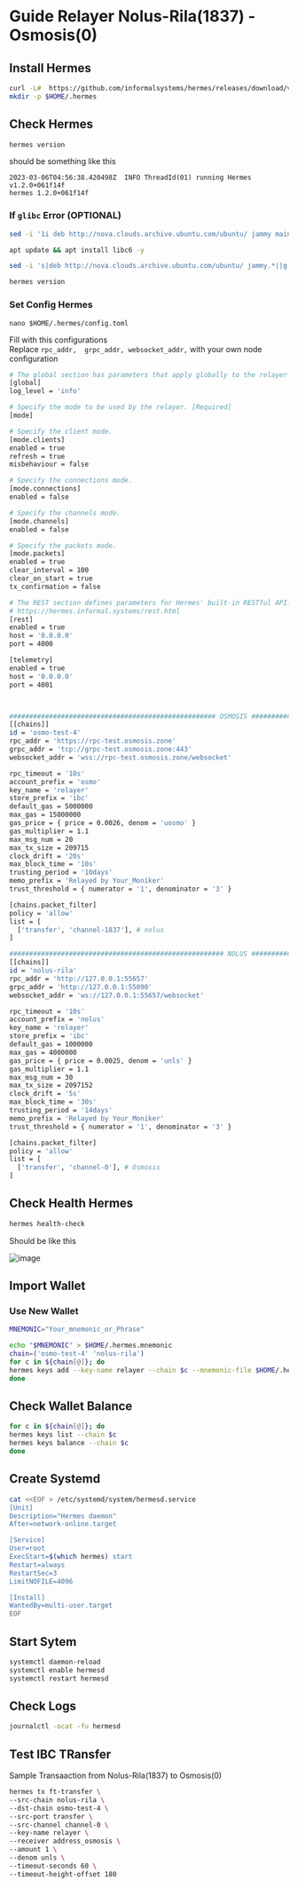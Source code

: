 # Guide Relayer Nolus-Rila(1837) - Osmosis(0)

## Install Hermes

```bash
curl -L#  https://github.com/informalsystems/hermes/releases/download/v1.2.0/hermes-v1.2.0-x86_64-unknown-linux-gnu.tar.gz | tar -xzf- -C /usr/local/bin
mkdir -p $HOME/.hermes
```

## Check Hermes

```bash
hermes version
```
should be something like this
```
2023-03-06T04:56:38.420498Z  INFO ThreadId(01) running Hermes v1.2.0+061f14f
hermes 1.2.0+061f14f
```

### If `glibc` Error (OPTIONAL)

```bash
sed -i '1i deb http://nova.clouds.archive.ubuntu.com/ubuntu/ jammy main' /etc/apt/sources.list

apt update && apt install libc6 -y

sed -i 's|deb http://nova.clouds.archive.ubuntu.com/ubuntu/ jammy.*||g' /etc/apt/sources.list

hermes version
```

### Set Config Hermes
```
nano $HOME/.hermes/config.toml
```
Fill with this configurations<br>
Replace 
`rpc_addr, 
grpc_addr,
websocket_addr,`
with your own node configuration

```bash
# The global section has parameters that apply globally to the relayer operation.
[global]
log_level = 'info'

# Specify the mode to be used by the relayer. [Required]
[mode]

# Specify the client mode.
[mode.clients]
enabled = true
refresh = true
misbehaviour = false

# Specify the connections mode.
[mode.connections]
enabled = false

# Specify the channels mode.
[mode.channels]
enabled = false

# Specify the packets mode.
[mode.packets]
enabled = true
clear_interval = 100
clear_on_start = true
tx_confirmation = false

# The REST section defines parameters for Hermes' built-in RESTful API.
# https://hermes.informal.systems/rest.html
[rest]
enabled = true
host = '0.0.0.0'
port = 4000

[telemetry]
enabled = true
host = '0.0.0.0'
port = 4001



#################################################### OSMOSIS ###############################################################
[[chains]]
id = 'osmo-test-4'
rpc_addr = 'https://rpc-test.osmosis.zone'
grpc_addr = 'tcp://grpc-test.osmosis.zone:443'
websocket_addr = 'wss://rpc-test.osmosis.zone/websocket'

rpc_timeout = '10s'
account_prefix = 'osmo'
key_name = 'relayer'
store_prefix = 'ibc'
default_gas = 5000000
max_gas = 15000000
gas_price = { price = 0.0026, denom = 'uosmo' }
gas_multiplier = 1.1
max_msg_num = 20
max_tx_size = 209715
clock_drift = '20s'
max_block_time = '10s'
trusting_period = '10days'
memo_prefix = 'Relayed by Your_Moniker'
trust_threshold = { numerator = '1', denominator = '3' }

[chains.packet_filter]
policy = 'allow'
list = [
  ['transfer', 'channel-1837'], # nolus
]

###################################################### NOLUS ###############################################################
[[chains]]
id = 'nolus-rila'
rpc_addr = 'http://127.0.0.1:55657'
grpc_addr = 'http://127.0.0.1:55090'
websocket_addr = 'ws://127.0.0.1:55657/websocket'

rpc_timeout = '10s'
account_prefix = 'nolus'
key_name = 'relayer'
store_prefix = 'ibc'
default_gas = 1000000
max_gas = 4000000
gas_price = { price = 0.0025, denom = 'unls' }
gas_multiplier = 1.1
max_msg_num = 30
max_tx_size = 2097152
clock_drift = '5s'
max_block_time = '30s'
trusting_period = '14days'
memo_prefix = 'Relayed by Your_Moniker'
trust_threshold = { numerator = '1', denominator = '3' }

[chains.packet_filter]
policy = 'allow'
list = [
  ['transfer', 'channel-0'], # Osmosis
]

```
## Check Health Hermes

```bash
hermes health-check
```
Should be like this

![image](https://user-images.githubusercontent.com/16186519/223024471-850626c5-1ffc-49bc-a8b1-6ebe556062d5.png)

## Import Wallet

### Use New Wallet

```bash
MNEMONIC="Your_mnemonic_or_Phrase"
```

```bash
echo "$MNEMONIC" > $HOME/.hermes.mnemonic
chain=('osmo-test-4' 'nolus-rila')
for c in ${chain[@]}; do
hermes keys add --key-name relayer --chain $c --mnemonic-file $HOME/.hermes.mnemonic
done
```
## Check Wallet Balance
```bash
for c in ${chain[@]}; do
hermes keys list --chain $c
hermes keys balance --chain $c
done
```

## Create Systemd

```bash
cat <<EOF > /etc/systemd/system/hermesd.service
[Unit]
Description="Hermes daemon"
After=network-online.target

[Service]
User=root
ExecStart=$(which hermes) start
Restart=always
RestartSec=3
LimitNOFILE=4096

[Install]
WantedBy=multi-user.target
EOF

```

## Start Sytem

```bash
systemctl daemon-reload
systemctl enable hermesd
systemctl restart hermesd
```

## Check Logs
```bash
journalctl -ocat -fu hermesd
```

## Test IBC TRansfer
Sample Transaaction from Nolus-Rila(1837) to Osmosis(0)
```bash
hermes tx ft-transfer \
--src-chain nolus-rila \
--dst-chain osmo-test-4 \
--src-port transfer \
--src-channel channel-0 \
--key-name relayer \
--receiver address_osmosis \
--amount 1 \
--denom unls \
--timeout-seconds 60 \
--timeout-height-offset 180

```
